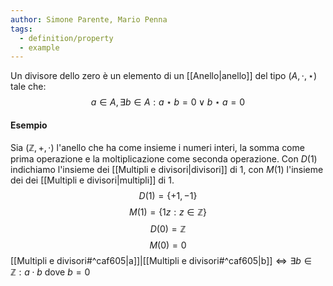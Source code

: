 ```yaml
---
author: Simone Parente, Mario Penna
tags:
  - definition/property
  - example
---
```

Un divisore dello zero è un elemento di un [[Anello|anello]] del tipo $(A,\cdot, \star)$ tale che:
$$a \in A, \exists b \in A : a \star b = 0 \; \lor \; b \star a = 0$$
#### Esempio
Sia $(\mathbb{Z}, +, \cdot)$ l'anello che ha come insieme i numeri interi, la somma come prima operazione e la moltiplicazione come seconda operazione.
Con $D(1)$ indichiamo l'insieme dei [[Multipli e divisori|divisori]] di 1, con $M(1$) l'insieme dei dei [[Multipli e divisori|multipli]] di 1.
$$D(1) = \{ +1, -1 \}$$
$$M(1)= \{1z: z \in \mathbb{Z} \}$$
$$D(0) = \mathbb{Z}$$
$$M(0) = {0}$$
[[Multipli e divisori#^caf605|a]]|[[Multipli e divisori#^caf605|b]]$\iff \exists b \in \mathbb{Z} : a \cdot b$ dove $b=0$

